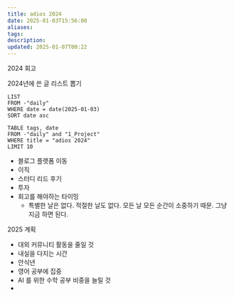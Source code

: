 ```yaml
---
title: adios 2024
date: 2025-01-03T15:56:00
aliases: 
tags: 
description: 
updated: 2025-01-07T00:22
---
```

2024 회고

2024년에 쓴 글 리스트 뽑기


```dataview
LIST
FROM -"daily"
WHERE date = date(2025-01-03)
SORT date asc
```

```dataview
TABLE tags, date
FROM -"daily" and "1_Project"
WHERE title = "adios 2024"
LIMIT 10
```

- 블로그 플랫폼 이동
- 이직
- 스터디 리드 후기
- 투자
- 회고를 해야하는 타이밍
    - 특별한 날은 없다. 적절한 날도 없다. 모든 날 모든 순간이 소중하기 때문. 그냥 지금 하면 된다.

2025 계획

- 대외 커뮤니티 활동을 줄일 것
- 내실을 다지는 시간
- 안식년
- 영어 공부에 집중
- AI 를 위한 수학 공부 비중을 늘릴 것
- 